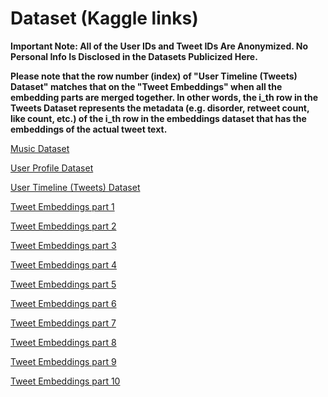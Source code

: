 # Dataset (Kaggle links)

**Important Note: All of the User IDs and Tweet IDs Are Anonymized. No Personal Info Is Disclosed in the Datasets Publicized Here.**

**Please note that the row number (index) of "User Timeline (Tweets) Dataset" matches that on the "Tweet Embeddings" when all the embedding parts are merged together. In other words, the i_th row in the Tweets Dataset represents the metadata (e.g. disorder, retweet count, like count, etc.) of the i_th row in the embeddings dataset that has the embeddings of the actual tweet text.**

[Music Dataset](https://www.kaggle.com/datasets/rrmartin/twitter-musicpd-melody-of-minds?select=musics_profiles_anonymized.csv)

[User Profile Dataset](https://www.kaggle.com/datasets/rrmartin/twitter-musicpd-melody-of-minds?select=user_profiles_anonymized.csv)

[User Timeline (Tweets) Dataset](https://www.kaggle.com/datasets/rrmartin/twitter-musicpd-melody-of-minds?select=tweet_profiles_anonymized.csv)

[Tweet Embeddings part 1](https://www.kaggle.com/datasets/rrmartin/twitter-musicpd-melody-of-minds?select=tweet_embeddings_chunk_0.npy)

[Tweet Embeddings part 2](https://www.kaggle.com/datasets/rrmartin/twitter-musicpd-melody-of-minds?select=tweet_embeddings_chunk_1.npy)

[Tweet Embeddings part 3](https://www.kaggle.com/datasets/rrmartin/twitter-musicpd-melody-of-minds?select=tweet_embeddings_chunk_2.npy)

[Tweet Embeddings part 4](https://www.kaggle.com/datasets/rrmartin/twitter-musicpd-melody-of-minds?select=tweet_embeddings_chunk_3.npy)

[Tweet Embeddings part 5](https://www.kaggle.com/datasets/rrmartin/twitter-musicpd-melody-of-minds?select=tweet_embeddings_chunk_4.npy)

[Tweet Embeddings part 6](https://www.kaggle.com/datasets/rrmartin/twitter-musicpd-melody-of-minds?select=tweet_embeddings_chunk_5.npy)

[Tweet Embeddings part 7](https://www.kaggle.com/datasets/rrmartin/twitter-musicpd-melody-of-minds?select=tweet_embeddings_chunk_6.npy)

[Tweet Embeddings part 8](https://www.kaggle.com/datasets/rrmartin/twitter-musicpd-melody-of-minds?select=tweet_embeddings_chunk_7.npy)

[Tweet Embeddings part 9](https://www.kaggle.com/datasets/rrmartin/twitter-musicpd-melody-of-minds?select=tweet_embeddings_chunk_8.npy)

[Tweet Embeddings part 10](https://www.kaggle.com/datasets/rrmartin/twitter-musicpd-melody-of-minds?select=tweet_embeddings_chunk_9.npy)

